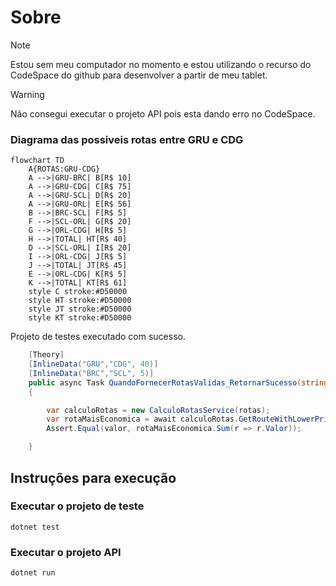# Sobre
> [!NOTE]
> Estou sem meu computador no momento e estou utilizando o recurso do CodeSpace do github para desenvolver a partir de meu tablet.

> [!WARNING]
> Não consegui executar o projeto API pois esta dando erro no CodeSpace.

### Diagrama das possiveis rotas entre GRU e CDG

```mermaid
flowchart TD    
    A{ROTAS:GRU-CDG}
    A -->|GRU-BRC| B[R$ 10]
    A -->|GRU-CDG| C[R$ 75]
    A -->|GRU-SCL| D[R$ 20]
    A -->|GRU-ORL| E[R$ 56]
    B -->|BRC-SCL| F[R$ 5]
    F -->|SCL-ORL| G[R$ 20]
    G -->|ORL-CDG| H[R$ 5]
    H -->|TOTAL| HT[R$ 40]
    D -->|SCL-ORL| I[R$ 20]
    I -->|ORL-CDG| J[R$ 5]
    J -->|TOTAL| JT[R$ 45]
    E -->|ORL-CDG| K[R$ 5]
    K -->|TOTAL| KT[R$ 61]
    style C stroke:#D50000
    style HT stroke:#D50000
    style JT stroke:#D50000
    style KT stroke:#D50000
```
Projeto de testes executado com sucesso.
```C#
    [Theory]
    [InlineData("GRU","CDG", 40)]
    [InlineData("BRC","SCL", 5)]
    public async Task QuandoFornecerRotasValidas_RetornarSucesso(string origem, string destino, decimal valor)
    {

        var calculoRotas = new CalculoRotasService(rotas);
        var rotaMaisEconomica = await calculoRotas.GetRouteWithLowerPrice(locais[origem], locais[destino]);
        Assert.Equal(valor, rotaMaisEconomica.Sum(r => r.Valor));       

    }
```

## Instruções para execução

### Executar o projeto de teste
```
dotnet test
```

### Executar o projeto API
```
dotnet run
```

